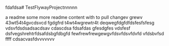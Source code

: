 fdafdsa# TestFlywayProjectnnnnn

a readme
some more readme content with to pull
changev grewv
43wt54t4gvcdsvcd
fgdgfrd
t4wt4wgrewtr4t
deqwegfdgfdfdsfesfsfesg
vdsvfdsdsadsacdsav
cdascdsa
fdsafdas
gfesdgfes
vdsfesf
dsfvegshrehtrfdsafdsbgfdbgfd
fewfrewfrewgewgvfdsvfdsvfdvfd
vfdsbvfsd
ffff
cdsacvasfdvvvvvvv
